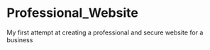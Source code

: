 # Professional_Website
My first attempt at creating a professional and secure website for a business
